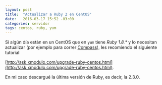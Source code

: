 ```yaml
---
layout: post
title:  "Actualizar a Ruby 2 en CentOS"
date:   2016-03-17 15:52 -03:00
categories: servidor
tags: centos, ruby, yum
---
```


Si algún día están en un CentOS que en `yum` tiene _Ruby 1.8.*_ y lo necesitan actualizar (por ejemplo para correr [Compass](http://compass-style.org/)), les recomiendo el siguiente tutorial

[http://ask.xmodulo.com/upgrade-ruby-centos.html](http://ask.xmodulo.com/upgrade-ruby-centos.html).

En mi caso descargué la última versión de Ruby, es decir, la 2.3.0.
